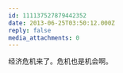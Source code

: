 ```yaml
---
id: 111137527879442352
date: 2013-06-25T03:50:12.000Z
reply: false
media_attachments: 0
---
```


经济危机来了。危机也是机会啊。

